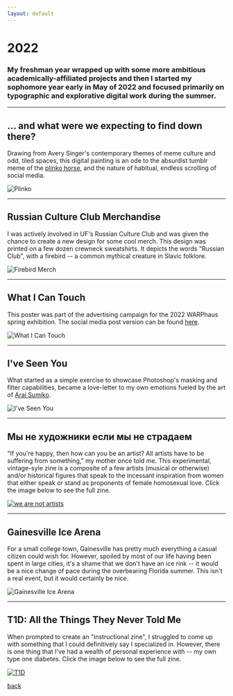 ```yaml
---
layout: default
---
```


# 2022

### My freshman year wrapped up with some more ambitious academically-affiliated projects and then I started my sophomore year early in May of 2022 and focused primarily on typographic and explorative digital work during the summer.

* * * 

## ... and what were we expecting to find down there?
Drawing from Avery Singer's contemporary themes of meme culture and odd, tiled spaces, this digital painting is an ode to the absurdist tumblr meme of the [plinko horse](https://knowyourmeme.com/memes/horse-plinko), and the nature of habitual, endless scrolling of social media.

![Plinko](https://i.imgur.com/Auj4zys.jpg)

* * *

## Russian Culture Club Merchandise
I was actively involved in UF's Russian Culture Club and was given the chance to create a new design for some cool merch. This design was printed on a few dozen crewneck sweatshirts. It depicts the words "Russian Club", with a firebird -- a common mythical creature in Slavic folklore.

![Firebird Merch](https://i.imgur.com/cTvFNbj.png)

* * *

## What I Can Touch
This poster was part of the advertising campaign for the 2022 WARPhaus spring exhibition. The social media post version can be found [here](https://www.instagram.com/p/CcMADi6lukd/?igshid=MDJmNzVkMjY=).

![What I Can Touch](https://i.imgur.com/sW63sFV.png)

* * * 

## I've Seen You
What started as a simple exercise to showcase Photoshop's masking and filter capabilities, became a love-letter to my own emotions fueled by the art of [Arai Sumiko](https://twitter.com/agu_knzm?s=20&t=bSs-2HtKaeroDNVMrFUCFg).

![I've Seen You](https://i.imgur.com/FAO74M0.png)

* * *

## Мы не художники если мы не страдаем
"If you're happy, then how can you be an artist? All artists have to be suffering from something," my mother once told me. This experimental, vintage-syle zine is a composite of a few artists (musical or otherwise) and/or historical figures that speak to the incessant inspiration from women that either speak or stand as proponents of female homosexual love. Click the image below to see the full zine.

[![we are not artists](https://i.imgur.com/nJiigBX.jpg)](https://indd.adobe.com/view/1c00bf17-fb29-4245-8b2a-7a55e2e40d8b)

* * *

## Gainesville Ice Arena
For a small college town, Gainesville has pretty much everything a casual citizen could wish for. However, spoiled by most of our life having been spent in large cities, it's a shame that we don't have an ice rink -- it would be a nice change of pace during the overbearing Florida summer. This isn't a real event, but it would certainly be nice.

![Gainesville Ice Arena](https://i.imgur.com/Qf8xskz.png)

* * *

## T1D: All the Things They Never Told Me
When prompted to create an "instructional zine", I struggled to come up with something that I could definitively say I specialized in. However, there is one thing that I've had a wealth of personal experience with -- my own type one diabetes. Click the image below to see the full zine.

[![T1D](https://i.imgur.com/UlmIA14.png)](https://indd.adobe.com/view/b5a66ab3-e52f-4719-a6d6-81f616d7c024)



[back](./)


